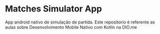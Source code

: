 # Matches Simulator App


App android nativo de simulação de partida. Este repositorio é referente as aulas sobre Desenvolvimento Mobile Nativo com Kotlin na DIO.me
